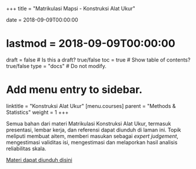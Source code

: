 +++
title = "Matrikulasi Mapsi - Konstruksi Alat Ukur"

date = 2018-09-09T00:00:00
# lastmod = 2018-09-09T00:00:00

draft = false  # Is this a draft? true/false
toc = true  # Show table of contents? true/false
type = "docs"  # Do not modify.

# Add menu entry to sidebar.
linktitle = "Konstruksi Alat Ukur"
[menu.courses]
  parent = "Methods & Statistics"
  weight = 1
+++

Semua bahan dari materi Matrikulasi Konstruksi Alat Ukur, termasuk presentasi, lembar kerja, dan referensi dapat diunduh di laman ini. Topik meliputi membuat aitem, memberi masukan sebagai *expert judgement*, mengestimasi validitas isi, mengestimasi dan melaporkan hasil analisis reliabilitas skala.

[Materi dapat diunduh disini](https://rameliaz.github.io/files/matrikulasi-mapsi.zip)
